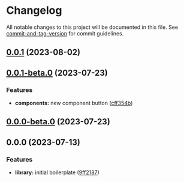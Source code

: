 # Changelog

All notable changes to this project will be documented in this file. See [commit-and-tag-version](https://github.com/absolute-version/commit-and-tag-version) for commit guidelines.

## [0.0.1](https://github.com/tushar1998/react-library-boilerplate/compare/v0.0.1-beta.0...v0.0.1) (2023-08-02)

## [0.0.1-beta.0](https://github.com/tushar1998/react-library-boilerplate/compare/v0.0.0-beta.0...v0.0.1-beta.0) (2023-07-23)

### Features

- **components:** new component button ([cff354b](https://github.com/tushar1998/react-library-boilerplate/commit/cff354b22ffe2f0871211c7ce30086d53e4c551d))

## [0.0.0-beta.0](https://github.com/tushar1998/react-library-boilerplate/compare/v0.0.0...v0.0.0-beta.0) (2023-07-23)

## 0.0.0 (2023-07-13)

### Features

- **library:** initial boilerplate ([9ff2187](https://github.com/tushar1998/preact-library-boilerplate/commit/9ff21875149c19b4695bdf0876e56e362f727393))
